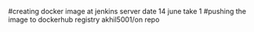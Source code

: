 #creating docker image at jenkins server   date 14 june take 1
#pushing the image to dockerhub registry akhil5001/on repo
